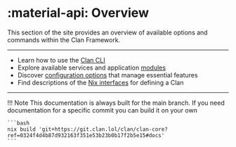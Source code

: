 # :material-api: Overview

This section of the site provides an overview of available options and commands within the Clan Framework.

---

- Learn how to use the [Clan CLI](./cli/index.md)
- Explore available services and application [modules](./clanModules/index.md)
- Discover [configuration options](./clan.core/index.md) that manage essential features
- Find descriptions of the [Nix interfaces](./nix-api/clan.md) for defining a Clan

---

!!! Note
    This documentation is always built for the main branch.
    If you need documentation for a specific commit you can build it on your own

    ```bash
    nix build 'git+https://git.clan.lol/clan/clan-core?ref=0324f4d4b87d932163f351e53b23b0b17f2b5e15#docs'
    ```
